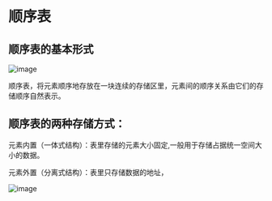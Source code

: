 # 顺序表

## 顺序表的基本形式


![image](https://github.com/xiaoxingchen505/DataStructure-Algorithm-Notes/blob/master/images/%E9%A1%BA%E5%BA%8F%E8%A1%A8.png)


顺序表，将元素顺序地存放在一块连续的存储区里，元素间的顺序关系由它们的存储顺序自然表示。

## 顺序表的两种存储方式：


元素内置（一体式结构）：表里存储的元素大小固定,一般用于存储占据统一空间大小的数据。

元素外置（分离式结构）：表里只存储数据的地址，

![image](https://github.com/xiaoxingchen505/DataStructure-Algorithm-Notes/blob/master/images/sxb1.png)
